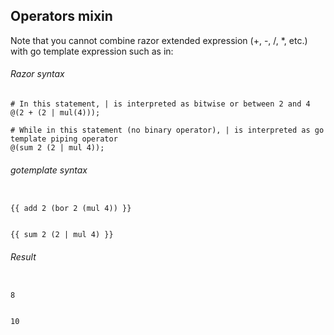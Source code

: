 ## Operators mixin

Note that you cannot combine razor extended expression (+, -,  /, *, etc.) with go template expression such as in:

###### Razor syntax
```
# In this statement, | is interpreted as bitwise or between 2 and 4
@(2 + (2 | mul(4))); 

# While in this statement (no binary operator), | is interpreted as go template piping operator
@(sum 2 (2 | mul 4)); 
```
###### gotemplate syntax
```

{{ add 2 (bor 2 (mul 4)) }}


{{ sum 2 (2 | mul 4) }}
```

###### Result
```

8


10
```